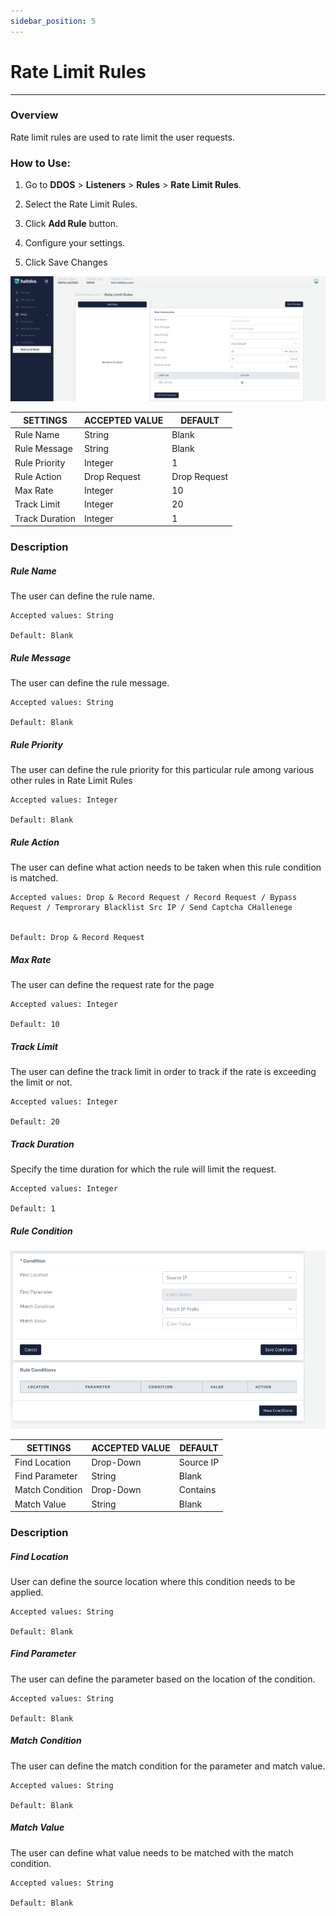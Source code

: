 ```yaml
---
sidebar_position: 5
---
```


# Rate Limit Rules

---
### Overview
Rate limit rules are used to rate limit the user requests.

### How to Use:

1. Go to **DDOS** > **Listeners** > **Rules** > **Rate Limit Rules**.

2. Select the Rate Limit Rules.

3. Click **Add Rule** button.

4. Configure your settings. 

5. Click Save Changes

![Rate Limit rule](/img/ddos/v7/docs/ratelimit.png)



| SETTINGS       | ACCEPTED VALUE | DEFAULT      |
|----------------|----------------|--------------|
| Rule Name      | String         | Blank        |
| Rule Message   | String         | Blank        |
| Rule Priority  | Integer        | 1            |
| Rule Action    | Drop Request   | Drop Request |
| Max Rate       | Integer        | 10           |
| Track Limit    | Integer        | 20           |
| Track Duration | Integer        | 1            |

### Description

##### **Rule Name**

The user can define the rule name.

    Accepted values: String

    Default: Blank

##### **Rule Message**

The user can define the rule message.

    Accepted values: String

    Default: Blank

##### **Rule Priority**

The user can define the rule priority for this particular rule among various other rules in Rate Limit Rules

    Accepted values: Integer

    Default: Blank

##### **Rule Action**

The user can define what action needs to be taken when this rule condition is matched.

    Accepted values: Drop & Record Request / Record Request / Bypass Request / Temprorary Blacklist Src IP / Send Captcha CHallenege


    Default: Drop & Record Request

##### **Max Rate**

The user can define the request rate for the page

    Accepted values: Integer

    Default: 10

##### **Track Limit**

The user can define the track limit in order to track if the rate is exceeding the limit or not.

    Accepted values: Integer

    Default: 20

##### **Track Duration**

Specify the time duration for which the rule will limit the request.

    Accepted values: Integer

    Default: 1

##### **Rule Condition**

![Rate Limit rule](/img/ddos/v7/docs/ratelimit2.png)

| SETTINGS        | ACCEPTED VALUE | DEFAULT   |
|-----------------|----------------|-----------|
| Find Location   | Drop-Down      | Source IP |
| Find Parameter  | String         | Blank     |
| Match Condition | Drop-Down      | Contains  |
| Match Value     | String         | Blank     |

### Description

##### **Find Location**

User can define the source location where this condition needs to be applied.

    Accepted values: String

    Default: Blank

##### **Find Parameter**

The user can define the parameter based on the location of the condition.

    Accepted values: String

    Default: Blank

##### **Match Condition**

The user can define the match condition for the parameter and match value.

    Accepted values: String

    Default: Blank

##### **Match Value**

The user can define what value needs to be matched with the match condition.

    Accepted values: String

    Default: Blank